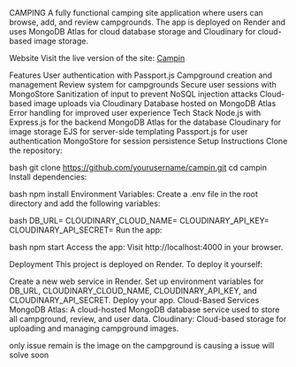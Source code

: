 CAMPING 
A fully functional camping site application where users can browse, add, and review campgrounds. The app is deployed on Render and uses MongoDB Atlas for cloud database storage and Cloudinary for cloud-based image storage.

Website 
Visit the live version of the site: [Campin](https://campin-o7hu.onrender.com/)

Features 
User authentication with Passport.js
Campground creation and management
Review system for campgrounds
Secure user sessions with MongoStore
Sanitization of input to prevent NoSQL injection attacks
Cloud-based image uploads via Cloudinary
Database hosted on MongoDB Atlas
Error handling for improved user experience
Tech Stack
Node.js with Express.js for the backend
MongoDB Atlas for the database
Cloudinary for image storage
EJS for server-side templating
Passport.js for user authentication
MongoStore for session persistence
Setup Instructions
Clone the repository:

bash
git clone https://github.com/yourusername/campin.git
cd campin
Install dependencies:

bash
npm install
Environment Variables: Create a .env file in the root directory and add the following variables:

bash
DB_URL=<your-mongodb-atlas-url>
CLOUDINARY_CLOUD_NAME=<your-cloud-name>
CLOUDINARY_API_KEY=<your-api-key>
CLOUDINARY_API_SECRET=<your-api-secret>
Run the app:

bash
npm start
Access the app: Visit http://localhost:4000 in your browser.

Deployment
This project is deployed on Render. To deploy it yourself:

Create a new web service in Render.
Set up environment variables for DB_URL, CLOUDINARY_CLOUD_NAME, CLOUDINARY_API_KEY, and CLOUDINARY_API_SECRET.
Deploy your app.
Cloud-Based Services
MongoDB Atlas: A cloud-hosted MongoDB database service used to store all campground, review, and user data.
Cloudinary: Cloud-based storage for uploading and managing campground images.

only issue remain is the image on the campground is causing a issue will solve soon 
